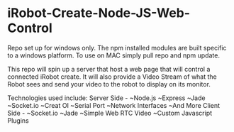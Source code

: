 iRobot-Create-Node-JS-Web-Control
=================================

Repo set up for windows only. The npm installed modules are built specific to a windows platform. To use on MAC simply pull repo and npm update.

This repo will spin up a server that host a web page that will control a connected iRobot create. It will also provide a Video Stream of what the Robot sees and send your video to the robot to display on its monitor.

Technologies used include:
	Server Side -
		~Node.js
		~Express
		~Jade
		~Socket.io
		~Creat OI
		~Serial Port
		~Network Interfaces
		~And More
	Client Side -
		~Socket.io
		~Jade
		~Simple Web RTC Video
		~Custom Javascript Plugins
